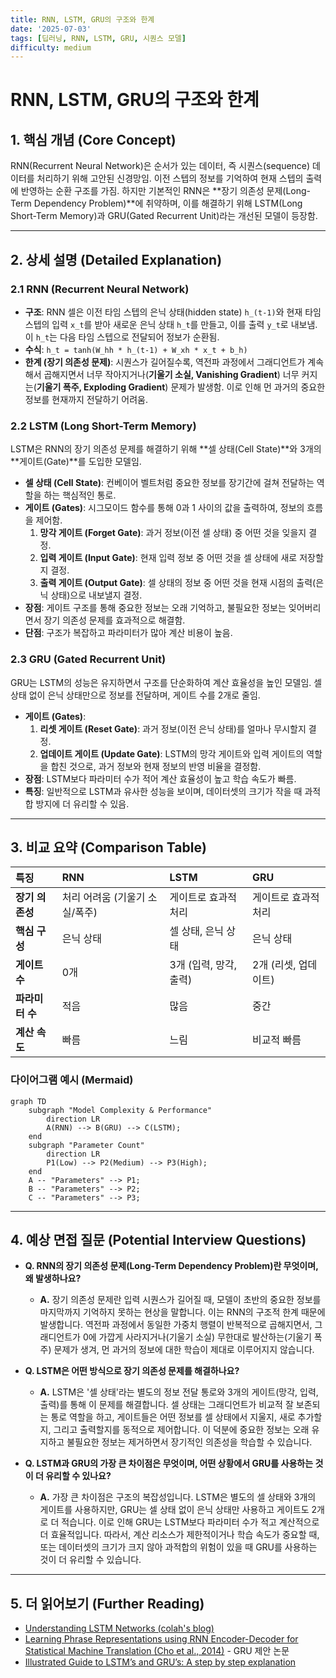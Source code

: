 ```yaml
---
title: RNN, LSTM, GRU의 구조와 한계
date: '2025-07-03'
tags: [딥러닝, RNN, LSTM, GRU, 시퀀스 모델]
difficulty: medium
---
```


# RNN, LSTM, GRU의 구조와 한계

## 1. 핵심 개념 (Core Concept)

RNN(Recurrent Neural Network)은 순서가 있는 데이터, 즉 시퀀스(sequence) 데이터를 처리하기 위해 고안된 신경망임. 이전 스텝의 정보를 기억하여 현재 스텝의 출력에 반영하는 순환 구조를 가짐. 하지만 기본적인 RNN은 \*\*장기 의존성 문제(Long-Term Dependency Problem)\*\*에 취약하며, 이를 해결하기 위해 LSTM(Long Short-Term Memory)과 GRU(Gated Recurrent Unit)라는 개선된 모델이 등장함.

______________________________________________________________________

## 2. 상세 설명 (Detailed Explanation)

### 2.1 RNN (Recurrent Neural Network)

- **구조**: RNN 셀은 이전 타임 스텝의 은닉 상태(hidden state) `h_(t-1)`와 현재 타임 스텝의 입력 `x_t`를 받아 새로운 은닉 상태 `h_t`를 만들고, 이를 출력 `y_t`로 내보냄. 이 `h_t`는 다음 타임 스텝으로 전달되어 정보가 순환됨.
- **수식**: `h_t = tanh(W_hh * h_(t-1) + W_xh * x_t + b_h)`
- **한계 (장기 의존성 문제)**: 시퀀스가 길어질수록, 역전파 과정에서 그래디언트가 계속해서 곱해지면서 너무 작아지거나(**기울기 소실, Vanishing Gradient**) 너무 커지는(**기울기 폭주, Exploding Gradient**) 문제가 발생함. 이로 인해 먼 과거의 중요한 정보를 현재까지 전달하기 어려움.

### 2.2 LSTM (Long Short-Term Memory)

LSTM은 RNN의 장기 의존성 문제를 해결하기 위해 \*\*셀 상태(Cell State)\*\*와 3개의 \*\*게이트(Gate)\*\*를 도입한 모델임.

- **셀 상태 (Cell State)**: 컨베이어 벨트처럼 중요한 정보를 장기간에 걸쳐 전달하는 역할을 하는 핵심적인 통로.
- **게이트 (Gates)**: 시그모이드 함수를 통해 0과 1 사이의 값을 출력하여, 정보의 흐름을 제어함.
  1. **망각 게이트 (Forget Gate)**: 과거 정보(이전 셀 상태) 중 어떤 것을 잊을지 결정.
  1. **입력 게이트 (Input Gate)**: 현재 입력 정보 중 어떤 것을 셀 상태에 새로 저장할지 결정.
  1. **출력 게이트 (Output Gate)**: 셀 상태의 정보 중 어떤 것을 현재 시점의 출력(은닉 상태)으로 내보낼지 결정.
- **장점**: 게이트 구조를 통해 중요한 정보는 오래 기억하고, 불필요한 정보는 잊어버리면서 장기 의존성 문제를 효과적으로 해결함.
- **단점**: 구조가 복잡하고 파라미터가 많아 계산 비용이 높음.

### 2.3 GRU (Gated Recurrent Unit)

GRU는 LSTM의 성능은 유지하면서 구조를 단순화하여 계산 효율성을 높인 모델임. 셀 상태 없이 은닉 상태만으로 정보를 전달하며, 게이트 수를 2개로 줄임.

- **게이트 (Gates)**:
  1. **리셋 게이트 (Reset Gate)**: 과거 정보(이전 은닉 상태)를 얼마나 무시할지 결정.
  1. **업데이트 게이트 (Update Gate)**: LSTM의 망각 게이트와 입력 게이트의 역할을 합친 것으로, 과거 정보와 현재 정보의 반영 비율을 결정함.
- **장점**: LSTM보다 파라미터 수가 적어 계산 효율성이 높고 학습 속도가 빠름.
- **특징**: 일반적으로 LSTM과 유사한 성능을 보이며, 데이터셋의 크기가 작을 때 과적합 방지에 더 유리할 수 있음.

______________________________________________________________________

## 3. 비교 요약 (Comparison Table)

| 특징            | RNN                            | LSTM                   | GRU                  |
| :-------------- | :----------------------------- | :--------------------- | :------------------- |
| **장기 의존성** | 처리 어려움 (기울기 소실/폭주) | 게이트로 효과적 처리   | 게이트로 효과적 처리 |
| **핵심 구성**   | 은닉 상태                      | 셀 상태, 은닉 상태     | 은닉 상태            |
| **게이트 수**   | 0개                            | 3개 (입력, 망각, 출력) | 2개 (리셋, 업데이트) |
| **파라미터 수** | 적음                           | 많음                   | 중간                 |
| **계산 속도**   | 빠름                           | 느림                   | 비교적 빠름          |

### 다이어그램 예시 (Mermaid)

```mermaid
graph TD
    subgraph "Model Complexity & Performance"
        direction LR
        A(RNN) --> B(GRU) --> C(LSTM);
    end
    subgraph "Parameter Count"
        direction LR
        P1(Low) --> P2(Medium) --> P3(High);
    end
    A -- "Parameters" --> P1;
    B -- "Parameters" --> P2;
    C -- "Parameters" --> P3;
```

______________________________________________________________________

## 4. 예상 면접 질문 (Potential Interview Questions)

- **Q. RNN의 장기 의존성 문제(Long-Term Dependency Problem)란 무엇이며, 왜 발생하나요?**

  - **A.** 장기 의존성 문제란 입력 시퀀스가 길어질 때, 모델이 초반의 중요한 정보를 마지막까지 기억하지 못하는 현상을 말합니다. 이는 RNN의 구조적 한계 때문에 발생합니다. 역전파 과정에서 동일한 가중치 행렬이 반복적으로 곱해지면서, 그래디언트가 0에 가깝게 사라지거나(기울기 소실) 무한대로 발산하는(기울기 폭주) 문제가 생겨, 먼 과거의 정보에 대한 학습이 제대로 이루어지지 않습니다.

- **Q. LSTM은 어떤 방식으로 장기 의존성 문제를 해결하나요?**

  - **A.** LSTM은 '셀 상태'라는 별도의 정보 전달 통로와 3개의 게이트(망각, 입력, 출력)를 통해 이 문제를 해결합니다. 셀 상태는 그래디언트가 비교적 잘 보존되는 통로 역할을 하고, 게이트들은 어떤 정보를 셀 상태에서 지울지, 새로 추가할지, 그리고 출력할지를 동적으로 제어합니다. 이 덕분에 중요한 정보는 오래 유지하고 불필요한 정보는 제거하면서 장기적인 의존성을 학습할 수 있습니다.

- **Q. LSTM과 GRU의 가장 큰 차이점은 무엇이며, 어떤 상황에서 GRU를 사용하는 것이 더 유리할 수 있나요?**

  - **A.** 가장 큰 차이점은 구조의 복잡성입니다. LSTM은 별도의 셀 상태와 3개의 게이트를 사용하지만, GRU는 셀 상태 없이 은닉 상태만 사용하고 게이트도 2개로 더 적습니다. 이로 인해 GRU는 LSTM보다 파라미터 수가 적고 계산적으로 더 효율적입니다. 따라서, 계산 리소스가 제한적이거나 학습 속도가 중요할 때, 또는 데이터셋의 크기가 크지 않아 과적합의 위험이 있을 때 GRU를 사용하는 것이 더 유리할 수 있습니다.

______________________________________________________________________

## 5. 더 읽어보기 (Further Reading)

- [Understanding LSTM Networks (colah's blog)](https://colah.github.io/posts/2015-08-Understanding-LSTMs/)
- [Learning Phrase Representations using RNN Encoder-Decoder for Statistical Machine Translation (Cho et al., 2014)](https://arxiv.org/abs/1406.1078) - GRU 제안 논문
- [Illustrated Guide to LSTM’s and GRU’s: A step by step explanation](https://towardsdatascience.com/illustrated-guide-to-lstms-and-gru-s-a-step-by-step-explanation-44e9eb85bf21)
